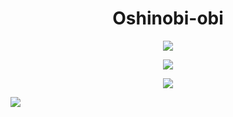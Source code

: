 <h1 align="center"> Oshinobi-obi </h1>
<div align="center">
  
![](https://github-readme-streak-stats.herokuapp.com/?user=Oshinobi-obi&theme=graywhite&hide_border=true&border_radius=15)

![](https://github-readme-stats.vercel.app/api?username=Oshinobi-obi&show_icons=true&theme=graywhite&rank_icon=github&hide=stars,contribs&hide_border=true&include_all_commits=true&custom_title=github/Oshinobi-obi/stats&border_radius=15&card_width=495)

![](https://github-profile-summary-cards.vercel.app/api/cards/repos-per-language?username=Oshinobi-obi&theme=graywhite)
</div>

![](https://github-readme-activity-graph.vercel.app/graph?username=Oshinobi-obi&theme=minimal&line=5D5D5D&point=000000&custom_title=contribution+graph&radius=16&width=300)
</div>
